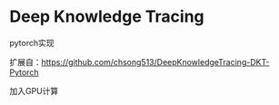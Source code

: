 

# Deep Knowledge Tracing

pytorch实现

扩展自：https://github.com/chsong513/DeepKnowledgeTracing-DKT-Pytorch

加入GPU计算

